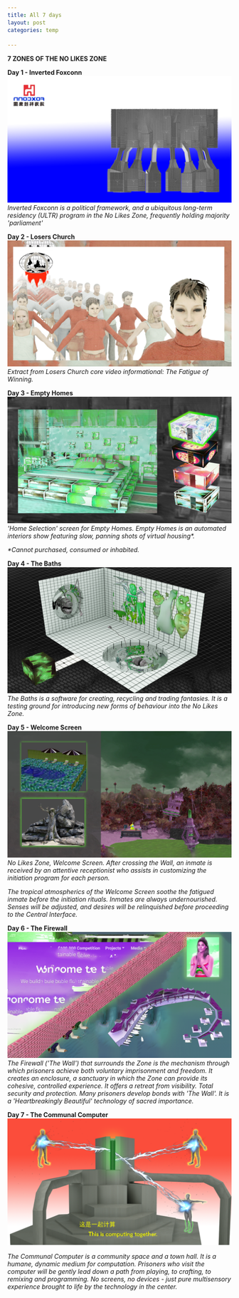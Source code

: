 ```yaml
---
title: All 7 days
layout: post
categories: temp

---
```


**7 ZONES OF THE NO LIKES ZONE**


**Day 1 - Inverted Foxconn**
![](/assets/7days/1.png)
_Inverted Foxconn is a political framework, and a ubiquitous long-term residency (ULTR) program in the No Likes Zone, frequently holding majority 'parliament'_


**Day 2 - Losers Church**
![](/assets/7days/2.png)
_Extract from Losers Church core video informational: The Fatigue of Winning._


**Day 3 - Empty Homes**
![](/assets/7days/3.png)
_'Home Selection' screen for Empty Homes. Empty Homes is an automated interiors show featuring slow, panning shots of virtual housing*._

_*Cannot purchased, consumed or inhabited._

**Day 4 - The Baths**
![](/assets/7days/4_green.png)
_The Baths is a software for creating, recycling and trading fantasies. It is a testing ground for introducing new forms of behaviour into the No Likes Zone._

**Day 5 - Welcome Screen**
![](/assets/7days/5.png)
_No Likes Zone, Welcome Screen.  After crossing the Wall, an inmate is received by an attentive receptionist who assists in customizing the initiation program for each person._

_The tropical atmospherics of the Welcome Screen soothe the fatigued inmate before the initiation rituals.  Inmates are always undernourished.  Senses will be adjusted, and desires will be relinquished before proceeding to the Central Interface._

**Day 6 - The Firewall**
![](/assets/7days/6.png)
_The Firewall ('The Wall') that surrounds the Zone is the mechanism through which prisoners achieve both voluntary imprisonment and freedom. It creates an enclosure, a sanctuary in which the Zone can provide its cohesive, controlled experience. It offers a retreat from visibility. Total security and protection. Many prisoners develop bonds with 'The Wall'.  It is a 'Heartbreakingly Beautiful' technology of sacred importance._

**Day 7 - The Communal Computer**
![](/assets/7days/7.png)

_The Communal Computer is a community space and a town hall. It is a humane, dynamic medium for computation.  Prisoners who visit the computer will be gently lead down a path from playing, to crafting, to remixing and programming. No screens, no devices - just pure multisensory experience brought to life by the technology in the center._
